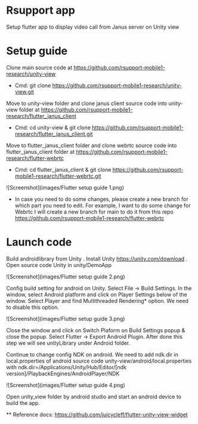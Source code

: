 # Rsupport app

Setup flutter app to display video call from Janus server on Unity view

# Setup guide

Clone main source code at https://github.com/rsupport-mobile1-research/unity-view
- Cmd: git clone https://github.com/rsupport-mobile1-research/unity-view.git

Move to unity-view folder and clone janus client source code into unity-view folder at https://github.com/rsupport-mobile1-research/flutter_janus_client
- Cmd: cd unity-view & git clone https://github.com/rsupport-mobile1-research/flutter_janus_client.git

Move to flutter_janus_client folder and clone webrtc source code into flutter_janus_client folder at https://github.com/rsupport-mobile1-research/flutter-webrtc
- Cmd: cd flutter_janus_client & git clone https://github.com/rsupport-mobile1-research/flutter-webrtc.git

![Screenshot](images/Flutter setup guide 1.png)

* In case you need to do some changes, please create a new branch for which part you need to edit. For example, I want to do some change for Webrtc I will create a new branch for main to do it from this repo https://github.com/rsupport-mobile1-research/flutter-webrtc


# Launch code

Build androidlibrary from Unity
. Install Unity https://unity.com/download
. Open source code Unity in unity/DemoApp

![Screenshot](images/Flutter setup guide 2.png)

Config build setting for android on Unity. Select File -> Build Settings. In the window, select Android platform and click on Player Settings below of the window. Select Player and find Multithreaded Rendering* option. We need to disable this option.

![Screenshot](images/Flutter setup guide 3.png)

Close the window and click on Switch Plaform on Build Settings popup & close the popup. Select Flutter -> Export Android Plugin. After done this step we will see unityLibrary under Android folder.

Continue to change config NDK on android. We need to add ndk.dir in local.properties of android source code unity-view/android/local.properties with ndk.dir=/Applications/Unity/Hub/Editor/[ndk version]/PlaybackEngines/AndroidPlayer/NDK

![Screenshot](images/Flutter setup guide 4.png)

Open unity_view folder by android studio and start an android device to build the app.

** Reference docs: https://github.com/juicycleff/flutter-unity-view-widget

